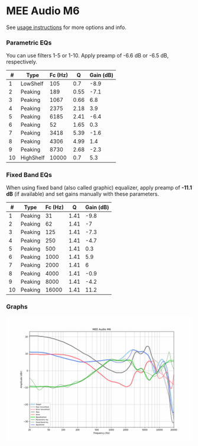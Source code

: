 # MEE Audio M6
See [usage instructions](https://github.com/jaakkopasanen/AutoEq#usage) for more options and info.

### Parametric EQs
You can use filters 1-5 or 1-10. Apply preamp of -6.6 dB or -6.5 dB, respectively.

|   # | Type      |   Fc (Hz) |    Q |   Gain (dB) |
|-----|-----------|-----------|------|-------------|
|   1 | LowShelf  |       105 | 0.7  |        -8.9 |
|   2 | Peaking   |       189 | 0.55 |        -7.1 |
|   3 | Peaking   |      1067 | 0.66 |         6.8 |
|   4 | Peaking   |      2375 | 2.18 |         3.9 |
|   5 | Peaking   |      6185 | 2.41 |        -6.4 |
|   6 | Peaking   |        52 | 1.65 |         0.3 |
|   7 | Peaking   |      3418 | 5.39 |        -1.6 |
|   8 | Peaking   |      4306 | 4.99 |         1.4 |
|   9 | Peaking   |      8730 | 2.68 |        -2.3 |
|  10 | HighShelf |     10000 | 0.7  |         5.3 |

### Fixed Band EQs
When using fixed band (also called graphic) equalizer, apply preamp of **-11.1 dB** (if available) and set gains manually with these parameters.

|   # | Type    |   Fc (Hz) |    Q |   Gain (dB) |
|-----|---------|-----------|------|-------------|
|   1 | Peaking |        31 | 1.41 |        -9.8 |
|   2 | Peaking |        62 | 1.41 |        -7   |
|   3 | Peaking |       125 | 1.41 |        -7.3 |
|   4 | Peaking |       250 | 1.41 |        -4.7 |
|   5 | Peaking |       500 | 1.41 |         0.3 |
|   6 | Peaking |      1000 | 1.41 |         5.9 |
|   7 | Peaking |      2000 | 1.41 |         6   |
|   8 | Peaking |      4000 | 1.41 |        -0.9 |
|   9 | Peaking |      8000 | 1.41 |        -4.2 |
|  10 | Peaking |     16000 | 1.41 |        11.2 |

### Graphs
![](./MEE%20Audio%20M6.png)
